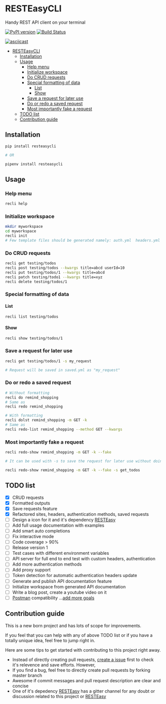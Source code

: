 # RESTEasyCLI

Handy REST API client on your terminal

[![PyPI version](https://img.shields.io/pypi/v/RESTEasyCLI.svg)](https://pypi.org/project/RESTEasyCLI)
[![Build Status](https://travis-ci.org/rapidstack/RESTEasyCLI.svg?branch=master)](https://travis-ci.org/rapidstack/RESTEasyCLI)

[![asciicast](https://asciinema.org/a/219065.svg)](https://asciinema.org/a/219065)

- [RESTEasyCLI](#resteasycli)
  - [Installation](#installation)
  - [Usage](#usage)
    - [Help menu](#help-menu)
    - [Initialize workspace](#initialize-workspace)
    - [Do CRUD requests](#do-crud-requests)
    - [Special formatting of data](#special-formatting-of-data)
      - [List](#list)
      - [Show](#show)
    - [Save a request for later use](#save-a-request-for-later-use)
    - [Do or redo a saved request](#do-or-redo-a-saved-request)
    - [Most importantly fake a request](#most-importantly-fake-a-request)
  - [TODO list](#todo-list)
  - [Contribution guide](#contribution-guide)

## Installation
 
```bash
pip install resteasycli

# OR

pipenv install resteasycli
```

## Usage

### Help menu
```bash
recli help
```

### Initialize workspace
```bash
mkdir myworkspace
cd myworkspace
recli init
# Few template files should be generated namely: auth.yml  headers.yml  saved.yml  sites.yml
```

### Do CRUD requests

```bash
recli get testing/todos
recli post testing/todos --kwargs title=abcd userId=10
recli put testing/todos/1 --kwargs title=abcd
recli patch testing/todo1 --kwargs title=xyz
recli delete testing/todos/1
```

### Special formatting of data

#### List

```bash
recli list testing/todos
```

#### Show

```bash
recli show testing/todos/1
```

### Save a request for later use

```bash
recli get testing/todos/1 -s my_request

# Request will be saved in saved.yml as "my_request"
```
### Do or redo a saved request

```bash
# Without formatting
recli do remind_shopping
# Same as
recli redo remind_shopping

# With formatting
recli dolst remind_shopping -m GET -k
# Same as
recli redo-list remind_shopping --method GET --kwargs
```

### Most importantly fake a request

```bash
recli redo-show remind_shopping -m GET -k --fake

# It can be used with -s to save the request for later use without doing it

recli redo-show remind_shopping -m GET -k --fake -s get_todos
```

## TODO list

- [x] CRUD requests
- [x] Formatted outputs 
- [x] Save requests feature
- [x] Refactored sites, headers, authentication methods, saved requests
- [ ] Design a icon for it and it's dependency [RESTEasy](https://github.com/rapidstack/RESTEasy)
- [ ] Add full usage documentation with examples
- [ ] Add smart auto completions
- [ ] Fix interactive mode
- [ ] Code coverage > 90%
- [ ] Release version 1
- [ ] Test cases with different environment variables
- [ ] API server for full end to end test with custom headers, authentication
- [ ] Add more authentication methods
- [ ] Add proxy support
- [ ] Token detection for automatic authentication headers update
- [ ] Generate and publish API documentation feature
- [ ] Initialize workspace from generated API documentation
- [ ] Write a blog post, create a youtube video on it
- [ ] [Postman](https://www.getpostman.com) compatibility
...[add more goals](https://github.com/rapidstack/RESTEasyCLI/issues/new)

## Contribution guide

This is a new born project and has lots of scope for improvements.

If you feel that you can help with any of above TODO list or if you have a totally unique idea, feel free to jump right in.

Here are some tips to get started with contributing to this project right away.

- Instead of directly creating pull requests, [create a issue](https://github.com/rapidstack/RESTEasyCLI/issues/new) first to check it's relevence and save efforts. However,
- If you find a bug, feel free to directly create pull requests by forking master branch
- Awesome if commit messages and pull request description are clear and concise
- One of it's depedency [RESTEasy](https://github.com/rapidstack/RESTEasy) has a gitter channel for any doubt or discussion related to this project or [RESTEasy](https://github.com/rapidstack/RESTEasy)